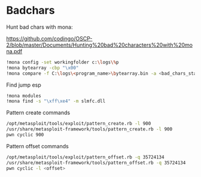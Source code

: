 # Badchars

Hunt bad chars with mona: 

https://github.com/codingo/OSCP-2/blob/master/Documents/Hunting%20bad%20characters%20with%20mona.pdf

```sh
!mona config -set workingfolder c:\logs\%p
!mona bytearray -cbp "\x00"
!mona compare -f C:\logs\<program_name>\bytearray.bin -a <bad_chars_start_address>
```

Find jump esp

```sh
!mona modules
!mona find -s "\xff\xe4" -m slmfc.dll
```

Pattern create commands

```sh
/opt/metasploit/tools/exploit/pattern_create.rb -l 900
/usr/share/metasploit-framework/tools/pattern_create.rb -l 900
pwn cyclic 900
```

Pattern offset commands

```sh
/opt/metasploit/tools/exploit/pattern_offset.rb -q 35724134
/usr/share/metasploit-framework/tools/pattern_offset.rb -q 35724134
pwn cyclic -l <offset>
```
